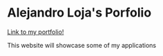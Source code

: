# Alejandro Loja's Porfolio
 [Link to my portfolio!](https://alejandro-loja.github.io/AlejandroL-Portfolio/)

This website will showcase some of my applications
